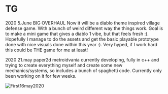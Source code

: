 # TG

2020 5.June
BIG OVERHAUL
Now it will be a diablo theme inspired village defense game. With a bunch of weird different way the things work. Goal is to
make a mini game that gives a diablo 1 vibe, but that feels fresh :). Hopefully I manage to do the assets and get the basic playable
prototype done with nice visuals done within this year :). Very hyped, if I work hard this could be THE game for me at least! 

2020 21.may
paper2d metroidvania currently developing, fully in c++ and trying to create everything myself and create some new mechanics/systems,
so includes a bunch of spaghetti code. Currently only been working on it for few weeks.

![First16may2020](https://user-images.githubusercontent.com/38545913/82603706-d00e2900-9bbb-11ea-8158-0c7cc13ba2f3.jpg)


